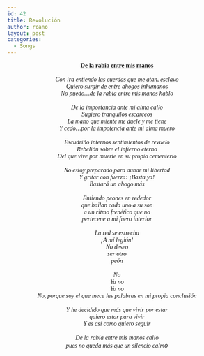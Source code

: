 ```yaml
---
id: 42
title: Revolución
author: rcano
layout: post
categories:
  - Songs
---
```

<div style="text-align: center;">
  <span style="font-family: Times, 'Times New Roman', serif;"><b><u>De la rabia entre mis manos</u></b></span>
</div>

<div style="text-align: center;">
  <span style="font-family: Times, 'Times New Roman', serif;"><br /></span>
</div>

<div style="text-align: center;">
  <span style="font-family: Times, 'Times New Roman', serif;"><i>Con ira entiendo las cuerdas que me atan, esclavo</i></span>
</div>

<div style="text-align: center;">
  <span style="font-family: Times, 'Times New Roman', serif;"><i>Quiero surgir de entre ahogos inhumanos</i></span>
</div>

<div style="text-align: center;">
  <span style="font-family: Times, 'Times New Roman', serif;"><i>No puedo&#8230;de la rabia entre mis manos hablo</i></span>
</div>

<div style="text-align: center;">
  <span style="font-family: Times, 'Times New Roman', serif;"><i><br /></i></span>
</div>

<div style="text-align: center;">
  <span style="font-family: Times, 'Times New Roman', serif;"><i>De la importancia ante mi alma callo</i></span>
</div>

<div style="text-align: center;">
  <span style="font-family: Times, 'Times New Roman', serif;"><i>Sugiero tranquilos escarceos</i></span>
</div>

<div style="text-align: center;">
  <span style="font-family: Times, 'Times New Roman', serif;"><i>La mano que miente me duele y me tiene</i></span>
</div>

<div style="text-align: center;">
  <span style="font-family: Times, 'Times New Roman', serif;"><i>Y cedo&#8230;por la impotencia ante mi alma muero</i></span>
</div>

<div style="text-align: center;">
  <span style="font-family: Times, 'Times New Roman', serif;"><i><br /></i></span>
</div>

<div style="text-align: center;">
  <span style="font-family: Times, 'Times New Roman', serif;"><i>Escudriño internos sentimientos de revuelo</i></span>
</div>

<div style="text-align: center;">
  <span style="font-family: Times, 'Times New Roman', serif;"><i>Rebelión sobre el infierno eterno</i></span>
</div>

<div style="text-align: center;">
  <span style="font-family: Times, 'Times New Roman', serif;"><i>Del que vive por muerte en su propio cementerio</i></span>
</div>

<div style="text-align: center;">
  <span style="font-family: Times, 'Times New Roman', serif;"><i><br /></i></span>
</div>

<div style="text-align: center;">
  <span style="font-family: Times, 'Times New Roman', serif;"><i>No estoy preparado para aunar mi libertad</i></span>
</div>

<div style="text-align: center;">
  <span style="font-family: Times, 'Times New Roman', serif;"><i>Y gritar con fuerza: ¡Basta ya!</i></span>
</div>

<div style="text-align: center;">
  <span style="font-family: Times, 'Times New Roman', serif;"><i>Bastará un ahogo más</i></span>
</div>

<div style="text-align: center;">
  <span style="font-family: Times, 'Times New Roman', serif;"><i><br /></i></span>
</div>

<div style="text-align: center;">
  <span style="font-family: Times, 'Times New Roman', serif;"><i>Entiendo peones en rededor</i></span>
</div>

<div style="text-align: center;">
  <span style="font-family: Times, 'Times New Roman', serif;"><i>que bailan cada uno a su son</i></span>
</div>

<div style="text-align: center;">
  <span style="font-family: Times, 'Times New Roman', serif;"><i>a un ritmo frenético que no</i></span>
</div>

<div style="text-align: center;">
  <span style="font-family: Times, 'Times New Roman', serif;"><i>pertecene a mi fuero interior</i></span>
</div>

<div style="text-align: center;">
  <span style="font-family: Times, 'Times New Roman', serif;"><i><br /></i></span>
</div>

<div style="text-align: center;">
  <span style="font-family: Times, 'Times New Roman', serif;"><i>La red se estrecha</i></span>
</div>

<div style="text-align: center;">
  <span style="font-family: Times, 'Times New Roman', serif;"><i>¡A mí legión!</i></span>
</div>

<div style="text-align: center;">
  <span style="font-family: Times, 'Times New Roman', serif;"><i>No deseo</i></span>
</div>

<div style="text-align: center;">
  <span style="font-family: Times, 'Times New Roman', serif;"><i>ser otro</i></span>
</div>

<div style="text-align: center;">
  <span style="font-family: Times, 'Times New Roman', serif;"><i>peón</i></span>
</div>

<div style="text-align: center;">
  <span style="font-family: Times, 'Times New Roman', serif;"><i><br /></i></span>
</div>

<div style="text-align: center;">
  <span style="font-family: Times, 'Times New Roman', serif;"><i>No</i></span>
</div>

<div style="text-align: center;">
  <span style="font-family: Times, 'Times New Roman', serif;"><i>Ya no</i></span>
</div>

<div style="text-align: center;">
  <span style="font-family: Times, 'Times New Roman', serif;"><i>Yo no</i></span>
</div>

<div style="text-align: center;">
  <span style="font-family: Times, 'Times New Roman', serif;"><i>No, porque soy el que mece las palabras en mi propia conclusión</i></span>
</div>

<div style="text-align: center;">
  <span style="font-family: Times, 'Times New Roman', serif;"><i><br /></i></span>
</div>

<div style="text-align: center;">
  <span style="font-family: Times, 'Times New Roman', serif;"><i>Y he decidido que más que vivir por estar</i></span>
</div>

<div style="text-align: center;">
  <span style="font-family: Times, 'Times New Roman', serif;"><i>quiero estar para vivir</i></span>
</div>

<div style="text-align: center;">
  <span style="font-family: Times, 'Times New Roman', serif;"><i>Y es así como quiero seguir</i></span>
</div>

<div style="text-align: center;">
  <span style="font-family: Times, 'Times New Roman', serif;"><i><br /></i></span>
</div>

<div style="text-align: center;">
  <span style="font-family: Times, 'Times New Roman', serif;"><i>De la rabia entre mis manos callo</i></span>
</div>

<div style="text-align: center;">
  <i><span style="font-family: Times, 'Times New Roman', serif;">pues no queda más que un silencio calm</span>o</i>
</div>
